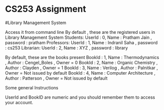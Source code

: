 # CS253 Assignment
#Library Management System

Access it from command line
By default , these are the registered users in Library Management System 
Students:
UserId : 0, Name : Pratham Jain , password : pratham
Professors:
UserId : 1, Name : Indranil Saha , password : cs253
Librarian:
UserId : 2, Name : XYZ , password : library

By default, these are the books present 
BookId : 1, Name : Thermodynamics ,  Author : Cengel_Boles , Owner = 0
BookId : 2, Name : Organic Chemistry , Author : Clayden , Owner = 1
BookId : 3, Name : Verilog , Author : Palnitkar , Owner = Not issued by default
BookId : 4, Name : Computer Architecture , Author : Patterson , Owner = Not issued by default


Some general Instructions
 
UserId and BookID are numeric and you should remember them to access your account.
